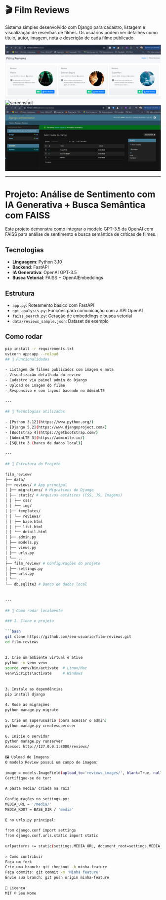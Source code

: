 # 🎬 Film Reviews

Sistema simples desenvolvido com Django para cadastro, listagem e visualização de resenhas de filmes. Os usuários podem ver detalhes como título, autor, imagem, nota e descrição de cada filme publicado.

![img.png](img.png)![screenshot](static/img/screenshot.png)
![img_1.png](img_1.png)

---
# Projeto: Análise de Sentimento com IA Generativa + Busca Semântica com FAISS

Este projeto demonstra como integrar o modelo GPT-3.5 da OpenAI com FAISS para análise de sentimento e busca semântica de críticas de filmes.

## Tecnologias
- **Linguagem**: Python 3.10
- **Backend**: FastAPI
- **IA Generativa**: OpenAI GPT-3.5
- **Busca Vetorial**: FAISS + OpenAIEmbeddings

## Estrutura
- `app.py`: Roteamento básico com FastAPI
- `gpt_analysis.py`: Funções para comunicação com a API OpenAI
- `faiss_search.py`: Geração de embeddings e busca vetorial
- `data/reviews_sample.json`: Dataset de exemplo

## Como rodar
```bash
pip install -r requirements.txt
uvicorn app:app --reload
## 📌 Funcionalidades

- Listagem de filmes publicados com imagem e nota
- Visualização detalhada do review
- Cadastro via painel admin do Django
- Upload de imagem do filme
- Responsivo e com layout baseado no AdminLTE

---

## 🧰 Tecnologias utilizadas

- [Python 3.12](https://www.python.org/)
- [Django 5.2](https://www.djangoproject.com/)
- [Bootstrap 4](https://getbootstrap.com/)
- [AdminLTE 3](https://adminlte.io/)
- [SQLite 3 (banco de dados local)]

---

## 📁 Estrutura do Projeto

film_review/
├── data/
├── reviews/ # App principal
│ ├── migrations/ # Migrations do Django
│ ├── static/ # Arquivos estáticos (CSS, JS, Imagens)
│ │ ├── css/
│ │ └── img/
│ ├── templates/
│ │ └── reviews/
│ │ ├── base.html
│ │ ├── list.html
│ │ └── detail.html
│ ├── admin.py
│ ├── models.py
│ ├── views.py
│ ├── urls.py
│ └── ...
├── film_review/ # Configurações do projeto
│ ├── settings.py
│ ├── urls.py
│ └── ...
└── db.sqlite3 # Banco de dados local


---

## 🚀 Como rodar localmente

### 1. Clone o projeto

```bash
git clone https://github.com/seu-usuario/film-reviews.git
cd film-reviews


2. Crie um ambiente virtual e ative
python -m venv venv
source venv/bin/activate  # Linux/Mac
venv\Scripts\activate     # Windows


3. Instale as dependências
pip install django

4. Rode as migrações
python manage.py migrate

5. Crie um superusuário (para acessar o admin)
python manage.py createsuperuser

6. Inicie o servidor
python manage.py runserver
Acesse: http://127.0.0.1:8000/reviews/

🖼️ Upload de Imagens
O modelo Review possui um campo de imagem:

image = models.ImageField(upload_to='reviews_images/', blank=True, null=True)
Certifique-se de ter:

A pasta media/ criada na raiz

Configurações no settings.py:
MEDIA_URL = '/media/'
MEDIA_ROOT = BASE_DIR / 'media'

E no urls.py principal:

from django.conf import settings
from django.conf.urls.static import static

urlpatterns += static(settings.MEDIA_URL, document_root=settings.MEDIA_ROOT)

✍️ Como contribuir
Faça um fork
Crie uma branch: git checkout -b minha-feature
Faça commits: git commit -m 'Minha feature'
Envie sua branch: git push origin minha-feature

📄 Licença
MIT © Seu Nome